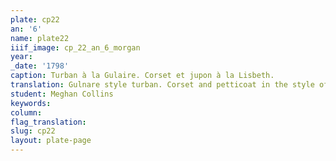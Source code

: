 ```yaml
---
plate: cp22
an: '6'
name: plate22
iiif_image: cp_22_an_6_morgan
year: 
_date: '1798'
caption: Turban à la Gulaire. Corset et jupon à la Lisbeth.
translation: Gulnare style turban. Corset and petticoat in the style of Lisbeth. 
student: Meghan Collins
keywords: 
column: 
flag_translation: 
slug: cp22
layout: plate-page
---
```

